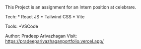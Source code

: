 This Project is an assignment for an Intern position at celebrare.

Tech:
    * React JS
    * Tailwind CSS
    * Vite

Tools:
    *VSCode


Author: Pradeep Arivazhagan
Visit: https://pradeeparivazhaganportfolio.vercel.app/